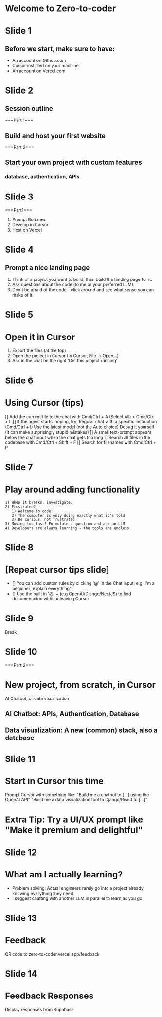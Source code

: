 # Welcome to Zero-to-coder


# Slide 1
## Before we start, make sure to have:
- An account on Github.com
- Cursor installed on your machine
- An account on Vercel.com

# Slide 2
## Session outline
===Part 1===
## Build and host your first website

===Part 2===
## Start your own project with custom features
### database, authentication, APIs

# Slide 3
===Part1===
1) Prompt Bolt.new. 
2) Develop in Cursor
3) Host on Vercel

# Slide 4
## Prompt a nice landing page
   1) Think of a project you want to build, then build the landing page for it.
   2) Ask questions about the code (to me or your preferred LLM).
   3) Don't be afraid of the code - click around and see what sense you can make of it.

# Slide 5 
# Open it in Cursor
   1) Export the files (at the top)
   2) Open the project in Cursor (In Cursor, File -> Open...)
   3) Ask in the chat on the right 'Get this project running'

# Slide 6
# Using Cursor (tips)
[] Add the current file to the chat with Cmd/Ctrl + A (Select All) > Cmd/Ctrl + L
[] If the agent starts looping, try:
   Regular chat with a specific instruction (Cmd/Ctrl + I)
   Use the latest model (not the Auto choice)
   Debug it yourself (It can make surprisingly stupid mistakes)
[] A small text-prompt appears below the chat input when the chat gets too long
[] Search all files in the codebase with Cmd/Ctrl + Shift + F
[] Search for filenames with Cmd/Ctrl + P 

# Slide 7
# Play around adding functionality
    1) When it breaks, investigate.
    2) Frustrated? 
       1) Welcome to code! 
       2) The computer is only doing exactly what it's told
       3) Be curious, not frustrated
    3) Moving too fast? Formulate a question and ask an LLM
    4) Developers are always learning - the tools are endless

# Slide 8
# [Repeat cursor tips slide] 
+ [] You can add custom rules by clicking '@' in the Chat input, e.g 'I'm a beginner; explain everything"
+ [] Use the built in '@' + (e.g OpenAI/Django/NextJS) to find documentation without leaving Cursor

# Slide 9
Break

# Slide 10
===Part 2===
# New project, from scratch, in Cursor
AI Chatbot, or data visualization

## AI Chatbot: APIs, Authentication, Database
## Data visualization: A new (common) stack, also a database

# Slide 11
# Start in Cursor this time
Prompt Cursor with something like:
"Build me a chatbot to [...] using the OpenAI API"
"Build me a data visualization tool to Django/React to [...]"
# Extra Tip: Try a UI/UX prompt like "Make it premium and delightful"

# Slide 12
# What am I actually learning?
- Problem solving: Actual engineers rarely go into a project already knowing everything they need.
- I suggest chatting with another LLM in parallel to learn as you go

# Slide 13
# Feedback
QR code to zero-to-coder.vercel.app/feedback

# Slide 14
# Feedback Responses
Display responses from Supabase